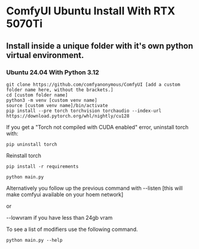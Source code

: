 # ComfyUI Ubuntu Install With RTX 5070Ti
## Install inside a unique folder with it's own python virtual environment.
### Ubuntu 24.04 With Python 3.12
```
git clone https://github.com/comfyanonymous/ComfyUI [add a custom folder name here, without the brackets.]
cd [custom folder name]
python3 -m venv [custom venv name]
source [custom venv name]/bin/activate
pip install --pre torch torchvision torchaudio --index-url https://download.pytorch.org/whl/nightly/cu128
```

If you get a "Torch not compiled with CUDA enabled" error, uninstall torch with:
```
pip uninstall torch
```
Reinstall torch
```
pip install -r requirements

python main.py
```
Alternatively you follow up the previous command with --listen [this will make comfyui available on your hoem network]

or

--lowvram if you have less than 24gb vram

To see a list of modifiers use the following command.
```
python main.py --help
```
